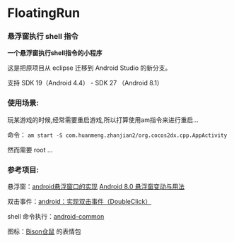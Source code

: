 # FloatingRun
### 悬浮窗执行 shell 指令

**一个悬浮窗执行shell指令的小程序**

这是把原项目从 eclipse 迁移到 Android Studio 的新分支。

支持 SDK 19（Android 4.4） - SDK 27 （Android 8.1）


### 使用场景:
玩某游戏的时候,经常需要重启游戏,所以打算使用am指令来进行重启...

命令：
`am start -S com.huanmeng.zhanjian2/org.cocos2dx.cpp.AppActivity`

然而需要 root ...
  
### 参考项目:

悬浮窗：[android悬浮窗口的实现](http://blog.csdn.net/stevenhu_223/article/details/8504058)
	[Android 8.0 悬浮窗变动与用法](https://blog.csdn.net/mai763727999/article/details/78983375)

双击事件：[android：实现双击事件（DoubleClick）](http://elingwange.iteye.com/blog/1613177)

shell 命令执行：[android-common](https://github.com/Trinea/android-common)

图标：[Bison仓鼠](https://weibo.com/bisonbison) 的表情包
